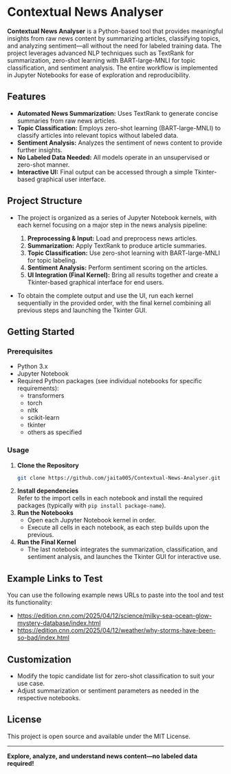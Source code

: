 # Contextual News Analyser

**Contextual News Analyser** is a Python-based tool that provides meaningful insights from raw news content by summarizing articles, classifying topics, and analyzing sentiment—all without the need for labeled training data. The project leverages advanced NLP techniques such as TextRank for summarization, zero-shot learning with BART-large-MNLI for topic classification, and sentiment analysis. The entire workflow is implemented in Jupyter Notebooks for ease of exploration and reproducibility.

## Features

- **Automated News Summarization:** Uses TextRank to generate concise summaries from raw news articles.
- **Topic Classification:** Employs zero-shot learning (BART-large-MNLI) to classify articles into relevant topics without labeled data.
- **Sentiment Analysis:** Analyzes the sentiment of news content to provide further insights.
- **No Labeled Data Needed:** All models operate in an unsupervised or zero-shot manner.
- **Interactive UI:** Final output can be accessed through a simple Tkinter-based graphical user interface.

## Project Structure

- The project is organized as a series of Jupyter Notebook kernels, with each kernel focusing on a major step in the news analysis pipeline:
    1. **Preprocessing & Input:** Load and preprocess news articles.
    2. **Summarization:** Apply TextRank to produce article summaries.
    3. **Topic Classification:** Use zero-shot learning with BART-large-MNLI for topic labeling.
    4. **Sentiment Analysis:** Perform sentiment scoring on the articles.
    5. **UI Integration (Final Kernel):** Bring all results together and create a Tkinter-based graphical interface for end users.

- To obtain the complete output and use the UI, run each kernel sequentially in the provided order, with the final kernel combining all previous steps and launching the Tkinter GUI.

## Getting Started

### Prerequisites

- Python 3.x
- Jupyter Notebook
- Required Python packages (see individual notebooks for specific requirements):
    - transformers
    - torch
    - nltk
    - scikit-learn
    - tkinter
    - others as specified

### Usage

1. **Clone the Repository**
    ```bash
    git clone https://github.com/jaita005/Contextual-News-Analyser.git
    ```
2. **Install dependencies**  
   Refer to the import cells in each notebook and install the required packages (typically with `pip install package-name`).
3. **Run the Notebooks**
    - Open each Jupyter Notebook kernel in order.
    - Execute all cells in each notebook, as each step builds upon the previous.
4. **Run the Final Kernel**
    - The last notebook integrates the summarization, classification, and sentiment analysis, and launches the Tkinter GUI for interactive use.

## Example Links to Test

You can use the following example news URLs to paste into the tool and test its functionality:

- https://edition.cnn.com/2025/04/12/science/milky-sea-ocean-glow-mystery-database/index.html
- https://edition.cnn.com/2025/04/12/weather/why-storms-have-been-so-bad/index.html

## Customization

- Modify the topic candidate list for zero-shot classification to suit your use case.
- Adjust summarization or sentiment parameters as needed in the respective notebooks.

## License

This project is open source and available under the MIT License.

---

**Explore, analyze, and understand news content—no labeled data required!**
